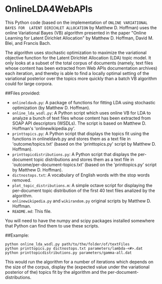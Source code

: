 OnlineLDA4WebAPIs
=================

This Python code (based on the implementation of `ONLINE VARIATIONAL BAYES FOR 
LATENT DIRICHLET ALLOCATION` by Matthew D. Hoffman) uses the online Variational 
Bayes (VB) algorithm presented in the paper "Online Learning for Latent Dirichlet
Allocation" by Matthew D. Hoffman, David M. Blei, and Francis Bach.

The algorithm uses stochastic optimization to maximize the variational
objective function for the Latent Dirichlet Allocation (LDA) topic model.
It only looks at a subset of the total corpus of documents (namely, text files
whose content has been extracted from Web APIs documentation archives) 
each iteration, and thereby is able to find a locally optimal setting of
the variational posterior over the topics more quickly than a batch
VB algorithm could for large corpora.


##Files provided:
* `onlineldavb.py`: A package of functions for fitting LDA using stochastic
  optimization (by Matthew D. Hoffman).
* `online_lda_wsdl.py`: A Python script which uses online VB for LDA to analyze a 
  bunch of text files whose content has been extracted from SOAP API descriptors 
  (WSDLs). The script is based on Matthew D. Hoffman's 'onlinewikipedia.py'.
* `printtopics.py`: A Python script that displays the topics fit using the
  functions in onlineldavb.py and stores them as a text file in 'outcome/topics.txt'
  (based on the 'printtopics.py' script by Matthew D. Hoffman).
* `printtopicdistributions.py`: A Python script that displays the per-document topic 
  distributions and stores them as a text file in 'outcome/per-document-topics.txt' 
  (based on the 'printtopics.py' script by Matthew D. Hoffman).
* `dictnostops.txt`: A vocabulary of English words with the stop words removed.
* `plot_topic_distributions.m`: A simple octave script for displaying the per-document
  topic distribution of the first 40 text files analized by the algorithm.
* `onlinewikipedia.py` and `wikirandom.py` original scripts by Matthew D. Hoffman.
* `README.md`: This file.

You will need to have the numpy and scipy packages installed somewhere
that Python can find them to use these scripts.


##Example:
```
python online_lda_wsdl.py path/to/the/folder/of/textFiles 
python printtopics.py dictnostops.txt parameters/lambda-<#>.dat
python printtopicdistributions.py parameters/gamma-all.dat
```

This would run the algorithm for a number of iterations which depends on the size of 
the corpus, display the (expected value under the variational posterior of the) 
topics fit by the algorithm and the per-document-distributions.
